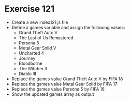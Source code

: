 # Exercise 121

- Create a new index121.js file
- Define a games variable and assign the following values:
  - Grand Theft Auto V
  - The Last of Us Remastered
  - Persona 5
  - Metal Gear Solid V
  - Uncharted 4
  - Journey
  - Bloodborne
  - The Witcher 3
  - Diablo III
- Replace the games value Grand Theft Auto V by FIFA 18
- Replace the games value Metal Gear Solid by FIFA 17
- Replace the games value Persona 5 by FIFA 16
- Show the updated games array as output
